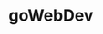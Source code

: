 # goWebDev
<!--

what is the handler interface?

type Handler interface {
    ServeHTTP(ResponseWriter, *Request)
}

-->
